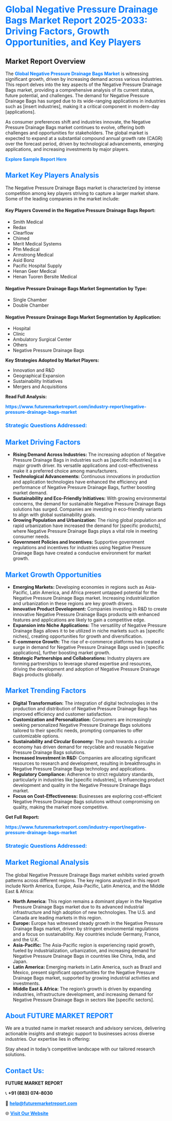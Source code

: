 <h1 style="color: #007BFF;">Global Negative Pressure Drainage Bags Market Report 2025-2033: Driving Factors, Growth Opportunities, and Key Players</h1>

<section id="overview">
<h2>Market Report Overview</h2>
<p>The <a href="https://www.futuremarketreport.com/industry-report/negative-pressure-drainage-bags-market" style="color: #007BFF; text-decoration: none;"><strong>Global Negative Pressure Drainage Bags Market</strong></a> is witnessing significant growth, driven by increasing demand across various industries. This report delves into the key aspects of the Negative Pressure Drainage Bags market, providing a comprehensive analysis of its current status, future potential, and challenges. The demand for Negative Pressure Drainage Bags has surged due to its wide-ranging applications in industries such as [insert industries], making it a critical component in modern-day [applications].</p>
<p>As consumer preferences shift and industries innovate, the Negative Pressure Drainage Bags market continues to evolve, offering both challenges and opportunities for stakeholders. The global market is expected to expand at a substantial compound annual growth rate (CAGR) over the forecast period, driven by technological advancements, emerging applications, and increasing investments by major players.</p>
</section>

<section id="overview">
<p><a href="https://www.futuremarketreport.com/request-sample/reportId=123957" style="color: #007BFF; text-decoration: none;"><strong>Explore Sample Report Here</strong></a></p>
</section>

<section id="key-players">
<h2 style="color: #007BFF;">Market Key Players Analysis</h2>
<p>The Negative Pressure Drainage Bags market is characterized by intense competition among key players striving to capture a larger market share. Some of the leading companies in the market include:</p>
<h4>Key Players Covered in the Negative Pressure Drainage Bags Report:</h4>
<ul><li>Smith Medical</li><li>Redax</li><li>Clearflow</li><li>Chimed</li><li>Merit Medical Systems</li><li>Pfm Medical</li><li>Armstrong Medical</li><li>Asid Bonz</li><li>Pacific Hospital Supply</li><li>Henan Geer Medical</li><li>Henan Tuoren Bersite Medical</li></ul>
<h4>Negative Pressure Drainage Bags Market Segmentation by Type:</h4>
<ul><li>Single Chamber</li><li>Double Chamber</li></ul>

<h4>Negative Pressure Drainage Bags Market Segmentation by Application:</h4>
<ul><li>Hospital</li><li>Clinic</li><li>Ambulatory Surgical Center</li><li>Others</li><li>Negative Pressure Drainage Bags</li></ul>
<p><strong>Key Strategies Adopted by Market Players:</strong></p>
<ul>
<li>Innovation and R&D</li>
<li>Geographical Expansion</li>
<li>Sustainability Initiatives</li>
<li>Mergers and Acquisitions</li>
</ul>
</section>

<section>
<p><strong>Read Full Analysis: </strong></p><a href="https://www.futuremarketreport.com/industry-report/negative-pressure-drainage-bags-market" style="color: #007BFF; text-decoration: none;"><strong>https://www.futuremarketreport.com/industry-report/negative-pressure-drainage-bags-market</strong></a>
<h3 style="color: #007BFF;">Strategic Questions Addressed:</h3>
</section>

<section id="driving-factors">
<h2 style="color: #007BFF;">Market Driving Factors</h2>
<ul>
<li><strong>Rising Demand Across Industries:</strong> The increasing adoption of Negative Pressure Drainage Bags in industries such as [specific industries] is a major growth driver. Its versatile applications and cost-effectiveness make it a preferred choice among manufacturers.</li>
<li><strong>Technological Advancements:</strong> Continuous innovations in production and application technologies have enhanced the efficiency and performance of Negative Pressure Drainage Bags, further boosting market demand.</li>
<li><strong>Sustainability and Eco-Friendly Initiatives:</strong> With growing environmental concerns, the demand for sustainable Negative Pressure Drainage Bags solutions has surged. Companies are investing in eco-friendly variants to align with global sustainability goals.</li>
<li><strong>Growing Population and Urbanization:</strong> The rising global population and rapid urbanization have increased the demand for [specific products], where Negative Pressure Drainage Bags plays a vital role in meeting consumer needs.</li>
<li><strong>Government Policies and Incentives:</strong> Supportive government regulations and incentives for industries using Negative Pressure Drainage Bags have created a conducive environment for market growth.</li>
</ul>
</section>

<section id="growth-opportunities">
<h2 style="color: #007BFF;">Market Growth Opportunities</h2>
<ul>
<li><strong>Emerging Markets:</strong> Developing economies in regions such as Asia-Pacific, Latin America, and Africa present untapped potential for the Negative Pressure Drainage Bags market. Increasing industrialization and urbanization in these regions are key growth drivers.</li>
<li><strong>Innovative Product Development:</strong> Companies investing in R&D to create innovative Negative Pressure Drainage Bags products with enhanced features and applications are likely to gain a competitive edge.</li>
<li><strong>Expansion into Niche Applications:</strong> The versatility of Negative Pressure Drainage Bags allows it to be utilized in niche markets such as [specific niches], creating opportunities for growth and diversification.</li>
<li><strong>E-commerce Growth:</strong> The rise of e-commerce platforms has created a surge in demand for Negative Pressure Drainage Bags used in [specific applications], further boosting market growth.</li>
<li><strong>Strategic Partnerships and Collaborations:</strong> Industry players are forming partnerships to leverage shared expertise and resources, driving the development and adoption of Negative Pressure Drainage Bags products globally.</li>
</ul>
</section>

<section id="trending-factors">
<h2 style="color: #007BFF;">Market Trending Factors</h2>
<ul>
<li><strong>Digital Transformation:</strong> The integration of digital technologies in the production and distribution of Negative Pressure Drainage Bags has improved efficiency and customer satisfaction.</li>
<li><strong>Customization and Personalization:</strong> Consumers are increasingly seeking personalized Negative Pressure Drainage Bags solutions tailored to their specific needs, prompting companies to offer customizable options.</li>
<li><strong>Sustainability and Circular Economy:</strong> The push towards a circular economy has driven demand for recyclable and reusable Negative Pressure Drainage Bags solutions.</li>
<li><strong>Increased Investment in R&D:</strong> Companies are allocating significant resources to research and development, resulting in breakthroughs in Negative Pressure Drainage Bags technology and applications.</li>
<li><strong>Regulatory Compliance:</strong> Adherence to strict regulatory standards, particularly in industries like [specific industries], is influencing product development and quality in the Negative Pressure Drainage Bags market.</li>
<li><strong>Focus on Cost-Effectiveness:</strong> Businesses are exploring cost-efficient Negative Pressure Drainage Bags solutions without compromising on quality, making the market more competitive.</li>
</ul>
</section>

<section>
<p><strong>Get Full Report: </strong></p><a href="https://www.futuremarketreport.com/industry-report/negative-pressure-drainage-bags-market" style="color: #007BFF; text-decoration: none;"><strong>https://www.futuremarketreport.com/industry-report/negative-pressure-drainage-bags-market</strong></a>
<h3 style="color: #007BFF;">Strategic Questions Addressed:</h3>
</section>


<section id="regional-analysis">
<h2 style="color: #007BFF;">Market Regional Analysis</h2>
<p>The global Negative Pressure Drainage Bags market exhibits varied growth patterns across different regions. The key regions analyzed in this report include North America, Europe, Asia-Pacific, Latin America, and the Middle East & Africa:</p>
<ul>
<li><strong>North America:</strong> This region remains a dominant player in the Negative Pressure Drainage Bags market due to its advanced industrial infrastructure and high adoption of new technologies. The U.S. and Canada are leading markets in this region.</li>
<li><strong>Europe:</strong> Europe has witnessed steady growth in the Negative Pressure Drainage Bags market, driven by stringent environmental regulations and a focus on sustainability. Key countries include Germany, France, and the U.K.</li>
<li><strong>Asia-Pacific:</strong> The Asia-Pacific region is experiencing rapid growth, fueled by industrialization, urbanization, and increasing demand for Negative Pressure Drainage Bags in countries like China, India, and Japan.</li>
<li><strong>Latin America:</strong> Emerging markets in Latin America, such as Brazil and Mexico, present significant opportunities for the Negative Pressure Drainage Bags market, supported by growing industrial activities and investments.</li>
<li><strong>Middle East & Africa:</strong> The region’s growth is driven by expanding industries, infrastructure development, and increasing demand for Negative Pressure Drainage Bags in sectors like [specific sectors].</li>
</ul>
</section>

<footer>
<h2 style="color: #007BFF;">About FUTURE MARKET REPORT</h2>
<p>We are a trusted name in market research and advisory services, delivering actionable insights and strategic support to businesses across diverse industries. Our expertise lies in offering:</p>

<p>Stay ahead in today’s competitive landscape with our tailored research solutions.</p>

<h2 style="color: #007BFF;">Contact Us:</h2>
<p><strong>FUTURE MARKET REPORT</strong></p>
<p>📞 <strong>+91 (883) 074-8030</strong></p>
<p>📧 <strong><a href="mailto:help@futuremarketreport.com" style="color: #007BFF;">help@futuremarketreport.com</a></strong></p>
<p>🌐 <strong><a href="https://www.futuremarketreport.com/" style="color: #007BFF;">Visit Our Website</a></strong></p>
</footer>